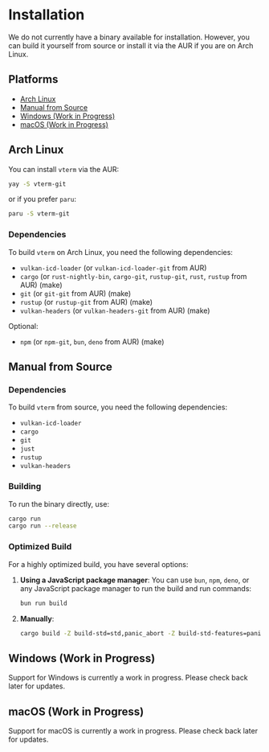 # Installation

We do not currently have a binary available for installation. However, you can build it yourself from source or install it via the AUR if you are on Arch Linux.

## Platforms

-   [Arch Linux](#arch-linux)
-   [Manual from Source](#manual-from-source)
-   [Windows (Work in Progress)](#windows)
-   [macOS (Work in Progress)](#macos)

## Arch Linux

You can install `vterm` via the AUR:

```sh
yay -S vterm-git
```

or if you prefer `paru`:

```sh
paru -S vterm-git
```

### Dependencies

To build `vterm` on Arch Linux, you need the following dependencies:

-   `vulkan-icd-loader` (or `vulkan-icd-loader-git` from AUR)
-   `cargo` (or `rust-nightly-bin`, `cargo-git`, `rustup-git`, `rust`, `rustup` from AUR) (make)
-   `git` (or `git-git` from AUR) (make)
-   `rustup` (or `rustup-git` from AUR) (make)
-   `vulkan-headers` (or `vulkan-headers-git` from AUR) (make)

Optional:

-   `npm` (or `npm-git`, `bun`, `deno` from AUR) (make)

## Manual from Source

### Dependencies

To build `vterm` from source, you need the following dependencies:

-   `vulkan-icd-loader`
-   `cargo`
-   `git`
-   `just`
-   `rustup`
-   `vulkan-headers`

### Building

To run the binary directly, use:

```sh
cargo run
cargo run --release
```

### Optimized Build

For a highly optimized build, you have several options:

1. **Using a JavaScript package manager**:
   You can use `bun`, `npm`, `deno`, or any JavaScript package manager to run the build and run commands:

    ```sh
    bun run build
    ```

2. **Manually**:
    ```sh
    cargo build -Z build-std=std,panic_abort -Z build-std-features=panic_immediate_abort --release
    ```

## Windows (Work in Progress)

Support for Windows is currently a work in progress. Please check back later for updates.

## macOS (Work in Progress)

Support for macOS is currently a work in progress. Please check back later for updates.
